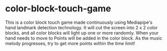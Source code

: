 # color-block-touch-game
This is a color block touch game made continuously using Mediapipe's hand landmark detection technology. It will cut the screen into 2 x 2 color blocks, and all color blocks will light up one or more randomly. When your hand needs to move to Points will be added in the color block. As the music melody progresses, try to get more points within the time limit!
